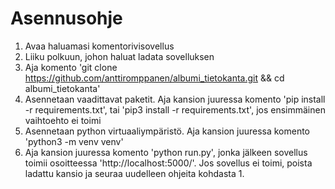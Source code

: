 # Asennusohje

1. Avaa haluamasi komentorivisovellus
2. Liiku polkuun, johon haluat ladata sovelluksen
3. Aja komento 'git clone https://github.com/anttiromppanen/albumi_tietokanta.git && cd albumi_tietokanta'
4. Asennetaan vaadittavat paketit. Aja kansion juuressa komento 'pip install -r requirements.txt', tai 'pip3 install -r requirements.txt', jos ensimmäinen vaihtoehto ei toimi
5. Asennetaan python virtuaaliympäristö. Aja kansion juuressa komento 'python3 -m venv venv'
6. Aja kansion juuressa komento 'python run.py', jonka jälkeen sovellus toimii osoitteessa 'http://localhost:5000/'. Jos sovellus ei toimi, poista ladattu kansio ja seuraa uudelleen ohjeita kohdasta 1.
